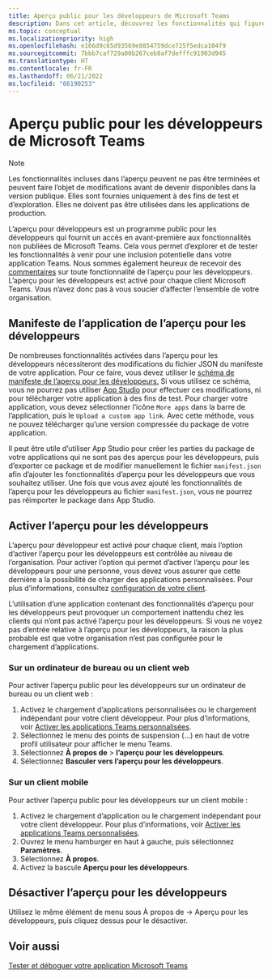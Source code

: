 ```yaml
---
title: Aperçu public pour les développeurs de Microsoft Teams
description: Dans cet article, découvrez les fonctionnalités qui figurent dans la préversion préliminaire publique pour les développeurs de Microsoft Teams et le manifeste d’application de la préversion préliminaire pour les développeurs.
ms.topic: conceptual
ms.localizationpriority: high
ms.openlocfilehash: e166d9c65d93569e8854759dce725f5edca104f9
ms.sourcegitcommit: 7bbb7caf729a00b267ceb8af7defffc91903d945
ms.translationtype: HT
ms.contentlocale: fr-FR
ms.lasthandoff: 06/21/2022
ms.locfileid: "66190253"
---
```

# <a name="public-developer-preview-for-microsoft-teams"></a>Aperçu public pour les développeurs de Microsoft Teams

>[!NOTE]
>Les fonctionnalités incluses dans l’aperçu peuvent ne pas être terminées et peuvent faire l’objet de modifications avant de devenir disponibles dans la version publique. Elles sont fournies uniquement à des fins de test et d’exploration. Elles ne doivent pas être utilisées dans les applications de production.

L’aperçu pour développeurs est un programme public pour les développeurs qui fournit un accès en avant-première aux fonctionnalités non publiées de Microsoft Teams. Cela vous permet d’explorer et de tester les fonctionnalités à venir pour une inclusion potentielle dans votre application Teams. Nous sommes également heureux de recevoir des [commentaires](~/feedback.md) sur toute fonctionnalité de l’aperçu pour les développeurs. L’aperçu pour les développeurs est activé pour chaque client Microsoft Teams. Vous n’avez donc pas à vous soucier d’affecter l’ensemble de votre organisation.

## <a name="developer-preview-app-manifest"></a>Manifeste de l’application de l’aperçu pour les développeurs

De nombreuses fonctionnalités activées dans l’aperçu pour les développeurs nécessiteront des modifications du fichier JSON du manifeste de votre application. Pour ce faire, vous devez utiliser le [schéma de manifeste de l’aperçu pour les développeurs.](~/resources/schema/manifest-schema-dev-preview.md) Si vous utilisez ce schéma, vous ne pourrez pas utiliser [App Studio](~/concepts/build-and-test/app-studio-overview.md) pour effectuer ces modifications, ni pour télécharger votre application à des fins de test. Pour charger votre application, vous devez sélectionner l’icône `More apps` dans la barre de l’application, puis le `Upload a custom app link`. Avec cette méthode, vous ne pouvez télécharger qu’une version compressée du package de votre application.

Il peut être utile d’utiliser App Studio pour créer les parties du package de votre applications qui ne sont pas des aperçus pour les développeurs, puis d’exporter ce package et de modifier manuellement le fichier `manifest.json` afin d’ajouter les fonctionnalités d’aperçu pour les développeurs que vous souhaitez utiliser. Une fois que vous avez ajouté les fonctionnalités de l’aperçu pour les développeurs au fichier `manifest.json`, vous ne pourrez pas réimporter le package dans App Studio.

## <a name="enable-developer-preview"></a>Activer l’aperçu pour les développeurs

L’aperçu pour développeur est activé pour chaque client, mais l’option d’activer l’aperçu pour les développeurs est contrôlée au niveau de l’organisation. Pour activer l’option qui permet d’activer l’aperçu pour les développeurs pour une personne, vous devez vous assurer que cette dernière a la possibilité de charger des applications personnalisées. Pour plus d’informations, consultez [configuration de votre client](~/concepts/build-and-test/prepare-your-o365-tenant.md).

L’utilisation d’une application contenant des fonctionnalités d’aperçu pour les développeurs peut provoquer un comportement inattendu chez les clients qui n’ont pas activé l’aperçu pour les développeurs. Si vous ne voyez pas d’entrée relative à l’aperçu pour les développeurs, la raison la plus probable est que votre organisation n’est pas configurée pour le chargement d’applications.

### <a name="on-a-desktop-or-web-client"></a>Sur un ordinateur de bureau ou un client web

Pour activer l’aperçu public pour les développeurs sur un ordinateur de bureau ou un client web :

1. Activez le chargement d’applications personnalisées ou le chargement indépendant pour votre client développeur. Pour plus d’informations, voir [Activer les applications Teams personnalisées](../../concepts/build-and-test/prepare-your-o365-tenant.md#enable-custom-teams-apps-and-turn-on-custom-app-uploading).
1. Sélectionnez le menu des points de suspension (...) en haut de votre profil utilisateur pour afficher le menu Teams.
1. Sélectionnez **À propos de** >  **l’aperçu pour les développeurs**.
1. Sélectionnez **Basculer vers l’aperçu pour les développeurs**.

### <a name="on-a-mobile-client"></a>Sur un client mobile

Pour activer l’aperçu public pour les développeurs sur un client mobile :

1. Activez le chargement d’application ou le chargement indépendant pour votre client développeur. Pour plus d’informations, voir [Activer les applications Teams personnalisées](../../concepts/build-and-test/prepare-your-o365-tenant.md#enable-custom-teams-apps-and-turn-on-custom-app-uploading).
1. Ouvrez le menu hamburger en haut à gauche, puis sélectionnez **Paramètres**.
1. Sélectionnez **À propos**.
1. Activez la bascule **Aperçu pour les développeurs**.

## <a name="disable-developer-preview"></a>Désactiver l’aperçu pour les développeurs

Utilisez le même élément de menu sous À propos de → Aperçu pour les développeurs, puis cliquez dessus pour le désactiver.

## <a name="see-also"></a>Voir aussi

[Tester et déboguer votre application Microsoft Teams](~/concepts/build-and-test/debug.md)
